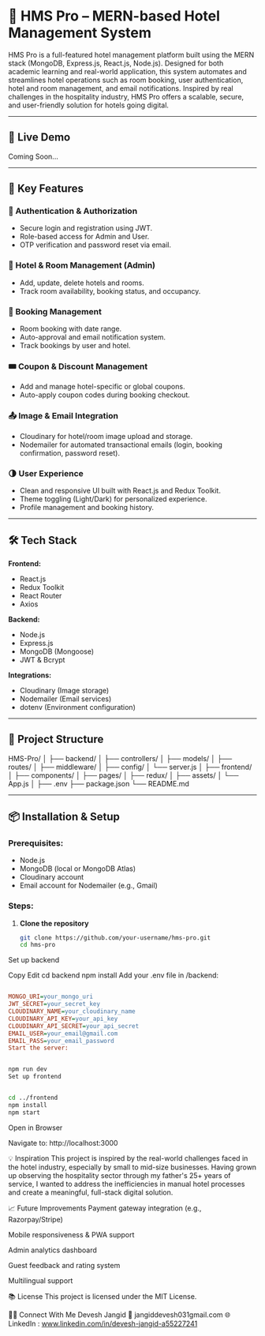 # 🏨 HMS Pro – MERN-based Hotel Management System

HMS Pro is a full-featured hotel management platform built using the MERN stack (MongoDB, Express.js, React.js, Node.js). Designed for both academic learning and real-world application, this system automates and streamlines hotel operations such as room booking, user authentication, hotel and room management, and email notifications. Inspired by real challenges in the hospitality industry, HMS Pro offers a scalable, secure, and user-friendly solution for hotels going digital.

---

## 🚀 Live Demo

Coming Soon...

---

## 📌 Key Features

### 🔐 Authentication & Authorization
- Secure login and registration using JWT.
- Role-based access for Admin and User.
- OTP verification and password reset via email.

### 🏨 Hotel & Room Management (Admin)
- Add, update, delete hotels and rooms.
- Track room availability, booking status, and occupancy.

### 📅 Booking Management
- Room booking with date range.
- Auto-approval and email notification system.
- Track bookings by user and hotel.

### 🎟️ Coupon & Discount Management
- Add and manage hotel-specific or global coupons.
- Auto-apply coupon codes during booking checkout.

### 📤 Image & Email Integration
- Cloudinary for hotel/room image upload and storage.
- Nodemailer for automated transactional emails (login, booking confirmation, password reset).

### 🌗 User Experience
- Clean and responsive UI built with React.js and Redux Toolkit.
- Theme toggling (Light/Dark) for personalized experience.
- Profile management and booking history.

---

## 🛠️ Tech Stack

**Frontend:**
- React.js
- Redux Toolkit
- React Router
- Axios

**Backend:**
- Node.js
- Express.js
- MongoDB (Mongoose)
- JWT & Bcrypt

**Integrations:**
- Cloudinary (Image storage)
- Nodemailer (Email services)
- dotenv (Environment configuration)

---

## 📂 Project Structure

HMS-Pro/
│
├── backend/
│ ├── controllers/
│ ├── models/
│ ├── routes/
│ ├── middleware/
│ ├── config/
│ └── server.js
│
├── frontend/
│ ├── components/
│ ├── pages/
│ ├── redux/
│ ├── assets/
│ └── App.js
│
├── .env
├── package.json
└── README.md

---

## 📦 Installation & Setup

### Prerequisites:
- Node.js
- MongoDB (local or MongoDB Atlas)
- Cloudinary account
- Email account for Nodemailer (e.g., Gmail)

### Steps:

1. **Clone the repository**

   ```bash
   git clone https://github.com/your-username/hms-pro.git
   cd hms-pro
Set up backend

  
Copy
Edit
cd backend
npm install
Add your .env file in /backend:

```ini

MONGO_URI=your_mongo_uri
JWT_SECRET=your_secret_key
CLOUDINARY_NAME=your_cloudinary_name
CLOUDINARY_API_KEY=your_api_key
CLOUDINARY_API_SECRET=your_api_secret
EMAIL_USER=your_email@gmail.com
EMAIL_PASS=your_email_password
Start the server:
```
```bash

npm run dev
Set up frontend
```
```bash

cd ../frontend
npm install
npm start
```
Open in Browser

Navigate to: http://localhost:3000

💡 Inspiration
This project is inspired by the real-world challenges faced in the hotel industry, especially by small to mid-size businesses. Having grown up observing the hospitality sector through my father's 25+ years of service, I wanted to address the inefficiencies in manual hotel processes and create a meaningful, full-stack digital solution.

📈 Future Improvements
Payment gateway integration (e.g., Razorpay/Stripe)

Mobile responsiveness & PWA support

Admin analytics dashboard

Guest feedback and rating system

Multilingual support

📚 License
This project is licensed under the MIT License.

🙋‍♂️ Connect With Me
Devesh Jangid
📧 jangiddevesh031gmail.com
🌐 LinkedIn : www.linkedin.com/in/devesh-jangid-a55227241

